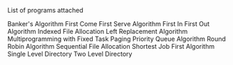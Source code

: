 List of programs attached

Banker's Algorithm
First Come First Serve Algorithm
First In First Out Algorithm
Indexed File Allocation
Left Replacement Algorithm
Multiprogramming with Fixed Task
Paging
Priority Queue Algorithm
Round Robin Algorithm
Sequential File Allocation
Shortest Job First Algorithm
Single Level Directory
Two Level Directory